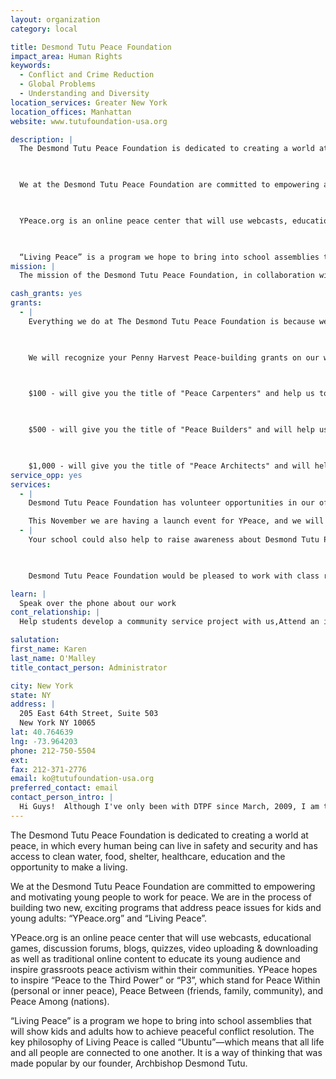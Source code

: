 ```yaml
---
layout: organization
category: local

title: Desmond Tutu Peace Foundation
impact_area: Human Rights
keywords: 
  - Conflict and Crime Reduction
  - Global Problems
  - Understanding and Diversity
location_services: Greater New York
location_offices: Manhattan
website: www.tutufoundation-usa.org

description: |
  The Desmond Tutu Peace Foundation is dedicated to creating a world at peace, in which every human being can live in safety and security and has access to clean water, food, shelter, healthcare, education and the opportunity to make a living.

  

  We at the Desmond Tutu Peace Foundation are committed to empowering and motivating young people to work for peace. We are in the process of building two new, exciting programs that address peace issues for kids and young adults: “YPeace.org” and “Living Peace”.

  

  YPeace.org is an online peace center that will use webcasts, educational games, discussion forums, blogs, quizzes, video uploading & downloading as well as traditional online content to educate its young audience and inspire grassroots peace activism within their communities.  YPeace hopes to inspire “Peace to the Third Power” or “P3”, which stand for Peace Within (personal or inner peace), Peace Between (friends, family, community), and Peace Among (nations).

  

  “Living Peace” is a program we hope to bring into school assemblies that will show kids and adults how to achieve peaceful conflict resolution. The key philosophy of Living Peace is called “Ubuntu”—which means that all life and all people are connected to one another.  It is a way of thinking that was made popular by our founder, Archbishop Desmond Tutu.
mission: |
  The mission of the Desmond Tutu Peace Foundation, in collaboration with the Desmond Tutu Peace Centre and Peace Trust, is to support and promote the creation of a culture of peace throughout the world.  In the spirit of our founder, Nobel Peace Laureate Archbishop Desmond Tutu, and the South African experience, we are dedicated to advancing reconciliation, peace-building, non-violence, conflict resolution and ethical leadership so that all may live in a more peaceable and sustainable world.

cash_grants: yes
grants: 
  - |
    Everything we do at The Desmond Tutu Peace Foundation is because we are trying to build peace throughout the world and in our homes.  The Cash Grants you give to us help us achieve those goals.

    

    We will recognize your Penny Harvest Peace-building grants on our website at the following levels:

    

    $100 - will give you the title of "Peace Carpenters" and help us to spread Desmond Tutu's message of peace.

    

    $500 - will give you the title of "Peace Builders" and will help us in our final stages of creating YPeace.org.

    

    $1,000 - will give you the title of "Peace Architects" and will help us as we plan and design our Living Peace program.
service_opp: yes
services: 
  - |
    Desmond Tutu Peace Foundation has volunteer opportunities in our office and at special events. We can add your name to our volunteer roster & we will contact you via email blast when we need your help in our office or for an event. 

    This November we are having a launch event for YPeace, and we will need volunteers in as we prepare for the event, and during the event. We will have details about the event coming soon!
  - |
    Your school could also help to raise awareness about Desmond Tutu Peace Foundation by hosting a fundraising event (flea market, bake sale, etc.)

    

    Desmond Tutu Peace Foundation would be pleased to work with class representatives to arrange a special volunteer opportunity in your community around any of our programs and services. Please just let us know your class is interested! 

learn: |
  Speak over the phone about our work
cont_relationship: |
  Help students develop a community service project with us,Attend an in-school Check Award Assembly if we receive a grant,Help students tell local newspapers and media about their grant and/or project with us,Educate the school by leading a workshop,Collect pennies during the Penny Harvest next fall

salutation: 
first_name: Karen
last_name: O'Malley
title_contact_person: Administrator

city: New York
state: NY
address: |
  205 East 64th Street, Suite 503  
  New York NY 10065
lat: 40.764639
lng: -73.964203
phone: 212-750-5504
ext: 
fax: 212-371-2776
email: ko@tutufoundation-usa.org
preferred_contact: email
contact_person_intro: |
  Hi Guys!  Although I've only been with DTPF since March, 2009, I am totally PSYCHED about working with Common Cents and the Penny Harvest.  At DTPF we believe in a vision of world peace and I believe that world peace begins with you, the kids who CARE!
---
```

The Desmond Tutu Peace Foundation is dedicated to creating a world at peace, in which every human being can live in safety and security and has access to clean water, food, shelter, healthcare, education and the opportunity to make a living.



We at the Desmond Tutu Peace Foundation are committed to empowering and motivating young people to work for peace. We are in the process of building two new, exciting programs that address peace issues for kids and young adults: “YPeace.org” and “Living Peace”.



YPeace.org is an online peace center that will use webcasts, educational games, discussion forums, blogs, quizzes, video uploading & downloading as well as traditional online content to educate its young audience and inspire grassroots peace activism within their communities.  YPeace hopes to inspire “Peace to the Third Power” or “P3”, which stand for Peace Within (personal or inner peace), Peace Between (friends, family, community), and Peace Among (nations).



“Living Peace” is a program we hope to bring into school assemblies that will show kids and adults how to achieve peaceful conflict resolution. The key philosophy of Living Peace is called “Ubuntu”—which means that all life and all people are connected to one another.  It is a way of thinking that was made popular by our founder, Archbishop Desmond Tutu.